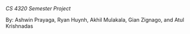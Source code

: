 *CS 4320 Semester Project*

By: Ashwin Prayaga, Ryan Huynh, Akhil Mulakala, Gian Zignago, and Atul Krishnadas


